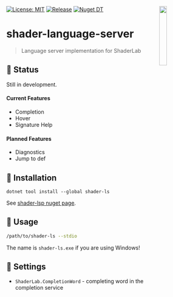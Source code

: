<a href="#"><img align="right" src="https://raw.githubusercontent.com/shader-ls/shader-language-server/master/etc/logo.png" width="20%"></a>

[![License: MIT](https://img.shields.io/badge/License-MIT-green.svg)](https://opensource.org/licenses/MIT)
[![Release](https://img.shields.io/github/tag/shader-ls/shader-language-server.svg?label=release&logo=github)](https://github.com/shader-ls/shader-language-server/releases/latest)
[![Nuget DT](https://img.shields.io/nuget/dt/shader-ls?logo=nuget&logoColor=49A2E6)](https://www.nuget.org/packages/shader-ls/)

# shader-language-server
> Language server implementation for ShaderLab

## 🚧 Status

Still in development.

#### Current Features

- Completion
- Hover
- Signature Help

#### Planned Features

- Diagnostics
- Jump to def

## 💾 Installation

`dotnet tool install --global shader-ls`

See [shader-lsp nuget page]().

## 🔨 Usage

```sh
/path/to/shader-ls --stdio
```

The name is `shader-ls.exe` if you are using Windows!

## 🔧 Settings

- `ShaderLab.CompletionWord` - completing word in the completion service
